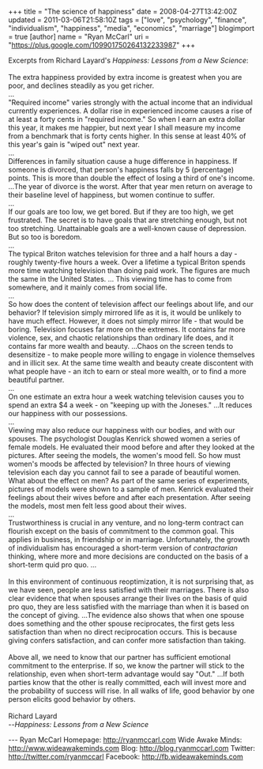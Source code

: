 +++
title = "The science of happiness"
date = 2008-04-27T13:42:00Z
updated = 2011-03-06T21:58:10Z
tags = ["love", "psychology", "finance", "individualism", "happiness", "media", "economics", "marriage"]
blogimport = true
[author]
	name = "Ryan McCarl"
	uri = "https://plus.google.com/109901750264132233987"
+++

Excerpts from Richard Layard's <span style="font-style: italic;">Happiness: Lessons from a New Science</span>:<br /><br />The extra happiness provided by extra income is greatest when you are poor, and declines steadily as you get richer.<br />...<br />"Required income" varies strongly with the actual income that an individual currently experiences.  A dollar rise in experienced income causes a rise of at least a forty cents in "required income."  So when I earn an extra dollar this year, it makes me happier, but next year I shall measure my income from a benchmark that is forty cents higher.  In this sense at least 40% of this year's gain is "wiped out" next year.<br />...<br />Differences in family situation cause a huge difference in happiness.  If someone is divorced, that person's happiness falls by 5 (percentage) points.  This is more than double the effect of losing a third of one's income.  ...The year of divorce is the worst.  After that year men return on average to their baseline level of happiness, but women continue to suffer.<br />...<br />If our goals are too low, we get bored.  But if they are too high, we get frustrated.  The secret is to have goals that are stretching enough, but not too stretching.  Unattainable goals are a well-known cause of depression.  But so too is boredom.<br />...<br />The typical Briton watches television for three and a half hours a day - roughly twenty-five hours a week.  Over a lifetime a typical Briton spends more time watching television than doing paid work.  The figures are much the same in the United States.  ... This viewing time has to come from somewhere, and it mainly comes from social life.<br />...<br />So how does the content of television affect our feelings about life, and our behavior?  If television simply mirrored life as it is, it would be unlikely to have much effect.  However, it does not simply mirror life - that would be boring.  Television focuses far more on the extremes.  It contains far more violence, sex, and chaotic relationships than ordinary life does, and it contains far more wealth and beauty.  ...Chaos on the screen tends to desensitize - to make people more willing to engage in violence themselves and in illicit sex.  At the same time wealth and beauty create discontent with what people have - an itch to earn or steal more wealth, or to find a more beautiful partner.<br />...<br />On one estimate an extra hour a week watching television causes you to spend an extra $4 a week - on "keeping up with the Joneses."  ...It reduces our happiness with our possessions.<br />...<br />Viewing may also reduce our happiness with our bodies, and with our spouses.  The psychologist Douglas Kenrick showed women a series of female models.  He evaluated their mood before and after they looked at the pictures.  After seeing the models, the women's mood fell.  So how must women's moods be affected by television?  In three hours of viewing television each day you cannot fail to see a parade of beautiful women.  What about the effect on men?  As part of the same series of experiments, pictures of models were shown to a sample of men.  Kenrick evaluated their feelings about their wives before and after each presentation.  After seeing the models, most men felt less good about their wives.<br />...<br />Trustworthiness is crucial in any venture, and no long-term contract can flourish except on the basis of commitment to the common goal.  This applies in business, in friendship or in marriage.  Unfortunately, the growth of individualism has encouraged a short-term version of <span style="font-style: italic;">contractarian</span> thinking, where more and more decisions are conducted on the basis of a short-term quid pro quo. ...<br /><br />In this environment of continuous reoptimization, it is not surprising that, as we have seen, people are less satisfied with their marriages.  There is also clear evidence that when spouses arrange their lives on the basis of quid pro quo, they are less satisfied with the marriage than when it is based on the concept of giving.  ...The evidence also shows that when one spouse does something and the other spouse reciprocates, the first gets less satisfaction than when no direct reciprocation occurs.  This is because giving confers satisfaction, and can confer more satisfaction than taking.<br /><br />Above all, we need to know that our partner has sufficient emotional commitment to the enterprise.  If so, we know the partner will stick to the relationship, even when short-term advantage would say "Out."  ...If both parties know that the other is really committed, each will invest more and the probability of success will rise.  In all walks of life, good behavior by one person elicits good behavior by others.<br /><br />Richard Layard<br />--<span style="font-style: italic;">Happiness: Lessons from a New Science</span><div class="blogger-post-footer">---
Ryan McCarl
Homepage: http://ryanmccarl.com
Wide Awake Minds: http://www.wideawakeminds.com
Blog: http://blog.ryanmccarl.com
Twitter: http://twitter.com/ryanmccarl
Facebook: http://fb.wideawakeminds.com</div>
